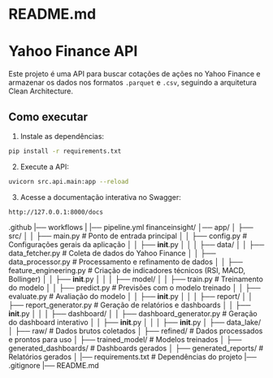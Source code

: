 # README.md
# Yahoo Finance API

Este projeto é uma API para buscar cotações de ações no Yahoo Finance e armazenar os dados nos formatos `.parquet` e `.csv`, seguindo a arquitetura Clean Architecture.

## Como executar

1. Instale as dependências:
```sh
pip install -r requirements.txt
```

2. Execute a API:
```sh
uvicorn src.api.main:app --reload
```

3. Acesse a documentação interativa no Swagger:
```
http://127.0.0.1:8000/docs
```


.github
|── workflows
|   |── pipeline.yml
financeinsight/
│── app/
│   ├── src/
│   │   ├── main.py  # Ponto de entrada principal
│   │   ├── config.py  # Configurações gerais da aplicação
│   │   ├── __init__.py
│   │
│   ├── data/
│   │   ├── data_fetcher.py  # Coleta de dados do Yahoo Finance
│   │   ├── data_processor.py  # Processamento e refinamento de dados
│   │   ├── feature_engineering.py  # Criação de indicadores técnicos (RSI, MACD, Bollinger)
│   │   ├── __init__.py
│   │
│   ├── model/
│   │   ├── train.py  # Treinamento do modelo
│   │   ├── predict.py  # Previsões com o modelo treinado
│   │   ├── evaluate.py  # Avaliação do modelo
│   │   ├── __init__.py
│   │
│   ├── report/
│   │   ├── report_generator.py  # Geração de relatórios e dashboards
│   │   ├── __init__.py
│   │
│   ├── dashboard/
│   │   ├── dashboard_generator.py  # Geração do dashboard interativo
│   │   ├── __init__.py
│   │
│   ├── __init__.py
│
├── data_lake/
│   ├── raw/  # Dados brutos coletados
│   ├── refined/  # Dados processados e prontos para uso
│
├── trained_model/  # Modelos treinados
│
├── generated_dashboards/  # Dashboards gerados
│
├── generated_reports/  # Relatórios gerados
│
|── requirements.txt  # Dependências do projeto
|── .gitignore
|── README.md  
